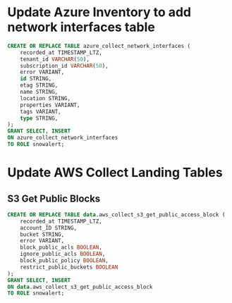 # Update Azure Inventory to add network interfaces table

```sql
CREATE OR REPLACE TABLE azure_collect_network_interfaces (
    recorded_at TIMESTAMP_LTZ,
    tenant_id VARCHAR(50),
    subscription_id VARCHAR(50),
    error VARIANT,
    id STRING,
    etag STRING,
    name STRING,
    location STRING,
    properties VARIANT,
    tags VARIANT,
    type STRING,
);
GRANT SELECT, INSERT
ON azure_collect_network_interfaces
TO ROLE snowalert;
```

# Update AWS Collect Landing Tables
## S3 Get Public Blocks
```sql
CREATE OR REPLACE TABLE data.aws_collect_s3_get_public_access_block (
    recorded_at TIMESTAMP_LTZ,
    account_ID STRING,
    bucket STRING,
    error VARIANT,
    block_public_acls BOOLEAN,
    ignore_public_acls BOOLEAN,
    block_public_policy BOOLEAN,
    restrict_public_buckets BOOLEAN
);
GRANT SELECT, INSERT
ON data.aws_collect_s3_get_public_access_block
TO ROLE snowalert;
```
